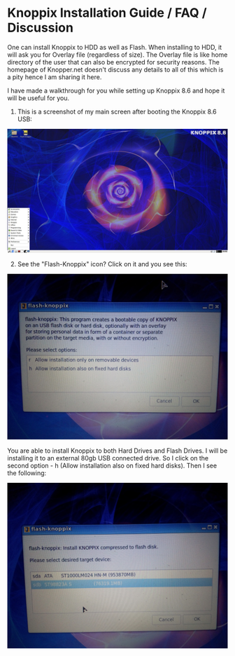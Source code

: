 # Knoppix Installation Guide / FAQ / Discussion

One can install Knoppix to HDD as well as Flash. When installing to HDD, it will ask you for Overlay file (regardless of size). The Overlay file is like home directory of the user that can also be encrypted for security reasons. The homepage of Knopper.net doesn't discuss any details to all of this which is a pity hence I am sharing it here.

I have made a walkthrough for you while setting up Knoppix 8.6 and hope it will be useful for you.

1) This is a screenshot of my main screen after booting the Knoppix 8.6 USB:

![](knoppix_8.6_mainscreen.jpeg)

2) See the "Flash-Knoppix" icon? Click on it and you see this:

![](Step_1.jpg)

You are able to install Knoppix to both Hard Drives and Flash Drives. I will be installing it to an external 80gb USB connected drive. So I click on the second option - h (Allow installation also on fixed hard disks). Then I see the following:

![](Step_2.jpg)

